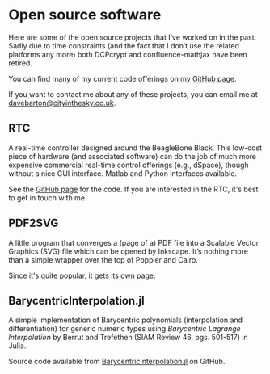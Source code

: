 # Open source software

Here are some of the open source projects that I’ve worked on in the past. Sadly due to time constraints (and the fact that I don’t use the related platforms any more) both DCPcrypt and confluence-mathjax have been retired.

You can find many of my current code offerings on my [GitHub page](https://github.com/dawbarton).

If you want to contact me about any of these projects, you can email me at [davebarton@cityinthesky.co.uk](mailto:davebarton@cityinthesky.co.uk).

## RTC

A real-time controller designed around the BeagleBone Black. This low-cost piece of hardware (and associated software) can do the job of much more expensive commercial real-time control offerings (e.g., dSpace), though without a nice GUI interface. Matlab and Python interfaces available.

See the [GitHub page](https://github.com/dawbarton/rtc) for the code. If you are interested in the RTC, it's best to get in touch with me.

## PDF2SVG

A little program that converges a (page of a) PDF file into a Scalable Vector Graphics (SVG) file which can be opened by Inkscape. It’s nothing more than a simple wrapper over the top of Poppler and Cairo.

Since it's quite popular, it gets [its own page](/opensource/pdf2svg/).

## BarycentricInterpolation.jl

A simple implementation of Barycentric polynomials (interpolation and differentiation) for generic numeric types using *Barycentric Lagrange Interpolation* by Berrut and Trefethen (SIAM Review 46, pgs. 501-517) in Julia.

Source code available from [BarycentricInterpolation.jl](https://github.com/dawbarton/BarycentricInterpolation.jl) on GitHub.
